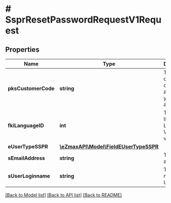 # # SsprResetPasswordRequestV1Request

## Properties

Name | Type | Description | Notes
------------ | ------------- | ------------- | -------------
**pksCustomerCode** | **string** | The customer code assigned to your account |
**fkiLanguageID** | **int** | The unique ID of the Language.  Valid values:  |Value|Description| |-|-| |1|French| |2|English| |
**eUserTypeSSPR** | [**\eZmaxAPI\Model\FieldEUserTypeSSPR**](FieldEUserTypeSSPR.md) |  |
**sEmailAddress** | **string** | The email address. | [optional]
**sUserLoginname** | **string** | The Login name of the User. | [optional]

[[Back to Model list]](../../README.md#models) [[Back to API list]](../../README.md#endpoints) [[Back to README]](../../README.md)
